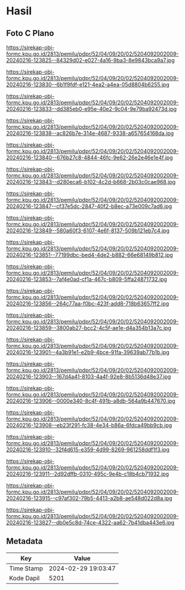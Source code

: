 # Hasil

## Foto C Plano

https://sirekap-obj-formc.kpu.go.id/2813/pemilu/pdpr/52/04/09/20/02/5204092002009-20240216-123825--84329d02-e027-4a16-9ba3-8e9843bca9a7.jpg

https://sirekap-obj-formc.kpu.go.id/2813/pemilu/pdpr/52/04/09/20/02/5204092002009-20240216-123830--6b1f9fdf-e121-4ea2-a4ea-05d8804b6255.jpg

https://sirekap-obj-formc.kpu.go.id/2813/pemilu/pdpr/52/04/09/20/02/5204092002009-20240216-123833--dd385eb0-e95e-40e2-9c04-9e79ba92473d.jpg

https://sirekap-obj-formc.kpu.go.id/2813/pemilu/pdpr/52/04/09/20/02/5204092002009-20240216-123838--ac826b7e-314e-4687-9338-a657654168da.jpg

https://sirekap-obj-formc.kpu.go.id/2813/pemilu/pdpr/52/04/09/20/02/5204092002009-20240216-123840--676b27c8-4844-46fc-9e62-26e2e46e1e4f.jpg

https://sirekap-obj-formc.kpu.go.id/2813/pemilu/pdpr/52/04/09/20/02/5204092002009-20240216-123843--d280eca6-b102-4c2d-b668-2b03c0cae968.jpg

https://sirekap-obj-formc.kpu.go.id/2813/pemilu/pdpr/52/04/09/20/02/5204092002009-20240216-123847--cf37e5dc-2847-40f2-b8ec-a73e009c7ad6.jpg

https://sirekap-obj-formc.kpu.go.id/2813/pemilu/pdpr/52/04/09/20/02/5204092002009-20240216-123849--580a60f3-6107-4e6f-8137-509b121eb7c4.jpg

https://sirekap-obj-formc.kpu.go.id/2813/pemilu/pdpr/52/04/09/20/02/5204092002009-20240216-123851--77199dbc-bed4-4de2-b882-66e68149b812.jpg

https://sirekap-obj-formc.kpu.go.id/2813/pemilu/pdpr/52/04/09/20/02/5204092002009-20240216-123853--7af4e0ad-cf1a-467c-b809-5ffa24871732.jpg

https://sirekap-obj-formc.kpu.go.id/2813/pemilu/pdpr/52/04/09/20/02/5204092002009-20240216-123856--264c77aa-f0bc-423f-add8-718b63657ff2.jpg

https://sirekap-obj-formc.kpu.go.id/2813/pemilu/pdpr/52/04/09/20/02/5204092002009-20240216-123859--3800ab27-bcc2-4c5f-ae1e-d4a354b13a7c.jpg

https://sirekap-obj-formc.kpu.go.id/2813/pemilu/pdpr/52/04/09/20/02/5204092002009-20240216-123901--4a3b91e1-e2b9-4bce-91fa-39639ab77b1b.jpg

https://sirekap-obj-formc.kpu.go.id/2813/pemilu/pdpr/52/04/09/20/02/5204092002009-20240216-123903--167d4a41-8103-4a4f-92e8-8b5136d48e37.jpg

https://sirekap-obj-formc.kpu.go.id/2813/pemilu/pdpr/52/04/09/20/02/5204092002009-20240216-123906--0000e340-8c4f-491b-a8db-564a9b447670.jpg

https://sirekap-obj-formc.kpu.go.id/2813/pemilu/pdpr/52/04/09/20/02/5204092002009-20240216-123908--eb23f291-fc38-4e34-b86a-6fdca49bb9cb.jpg

https://sirekap-obj-formc.kpu.go.id/2813/pemilu/pdpr/52/04/09/20/02/5204092002009-20240216-123910--32f4d615-e359-4d99-8269-961258ddf1f3.jpg

https://sirekap-obj-formc.kpu.go.id/2813/pemilu/pdpr/52/04/09/20/02/5204092002009-20240216-123911--2d92dffb-0310-495c-9e4b-c18b4cb71932.jpg

https://sirekap-obj-formc.kpu.go.id/2813/pemilu/pdpr/52/04/09/20/02/5204092002009-20240216-123915--c97af302-79b5-4413-a2b8-ae548d022d8a.jpg

https://sirekap-obj-formc.kpu.go.id/2813/pemilu/pdpr/52/04/09/20/02/5204092002009-20240216-123827--db0e5c8d-74ce-4322-aa62-7b41dba443e6.jpg


## Metadata

| Key        | Value               |
| ---------- | ------------------- |
| Time Stamp | 2024-02-29 19:03:47 |
| Kode Dapil | 5201                |



